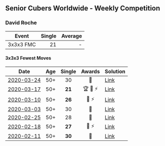 ## Senior Cubers Worldwide - Weekly Competition
### David Roche

| Event | Single | Average |
| -- | --: | --: |
| 3x3x3 FMC | 21 | - |

#### 3x3x3 Fewest Moves

| Date | Age | Single | Awards | Solution |
| :--: | :--: | :--: | :--: | :-- |
| [2020-03-24](../fmc/2020-03-24.md) | 50+ | 30 | 🥈 | [Link](https://www.facebook.com/events/500266387310754/permalink/500672650603461/) |
| [2020-03-17](../fmc/2020-03-17.md) | 50+ | **21** | 🏆 🥇 ⚡ | [Link](https://www.facebook.com/events/210706923625115/permalink/211706620191812/) |
| [2020-03-10](../fmc/2020-03-10.md) | 50+ | **26** | 🥉 ⚡ | [Link](https://www.facebook.com/events/640532176759268/permalink/640978746714611/) |
| [2020-03-03](../fmc/2020-03-03.md) | 50+ | 30 | 🥉 | [Link](https://www.facebook.com/events/235909040903027/permalink/239537177206880/) |
| [2020-02-25](../fmc/2020-02-25.md) | 50+ | 28 | 🥇 | [Link](https://www.facebook.com/events/215751886207638/permalink/217139489402211/) |
| [2020-02-18](../fmc/2020-02-18.md) | 50+ | **27** | 🥈 ⚡ | [Link](https://www.facebook.com/groups/1604105099735401/permalink/2146673152145257/) |
| [2020-02-11](../fmc/2020-02-11.md) | 50+ | **30** | 🥉 | [Link](https://www.facebook.com/groups/1604105099735401/permalink/2138923996253506/) |


<!-- Global site tag (gtag.js) - Google Analytics -->
<script async src="https://www.googletagmanager.com/gtag/js?id=UA-86348435-3"></script>
<script>window.dataLayer = window.dataLayer || []; function gtag() {dataLayer.push(arguments);} gtag('js', new Date()); gtag('config', 'UA-86348435-3');</script>
